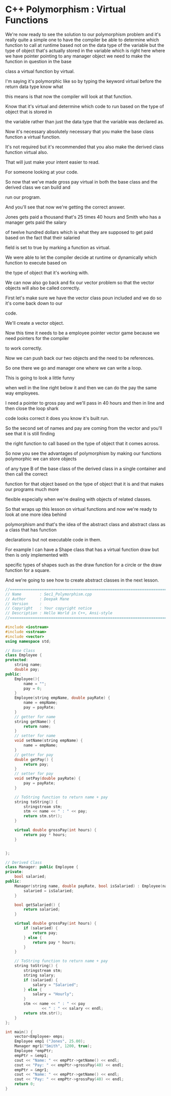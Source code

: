 # C++ Polymorphism : Virtual Functions

We're now ready to see the solution to our polymorphism problem and it's really quite a simple one to have the compiler be able to determine which function to call at runtime based not on the data type of the variable but the type of object that's actually stored in the variable which is right here where we have pointer pointing to any manager object we need to make the function in question in the base

class a virtual function by virtual.

I'm saying it's polymorphic like so by typing the keyword virtual before the return data type know what

this means is that now the compiler will look at that function.

Know that it's virtual and determine which code to run based on the type of object that is stored in

the variable rather than just the data type that the variable was declared as.

Now it's necessary absolutely necessary that you make the base class function a virtual function.

It's not required but it's recommended that you also make the derived class function virtual also.

That will just make your intent easier to read.

For someone looking at your code.

So now that we've made gross pay virtual in both the base class and the derived class we can build and

run our program.

And you'll see that now we're getting the correct answer.

Jones gets paid a thousand that's 25 times 40 hours and Smith who has a manager gets paid the salary

of twelve hundred dollars which is what they are supposed to get paid based on the fact that their salaried

field is set to true by marking a function as virtual.

We were able to let the compiler decide at runtime or dynamically which function to execute based on

the type of object that it's working with.

We can now also go back and fix our vector problem so that the vector objects will also be called correctly.

First let's make sure we have the vector class poun included and we do so it's come back down to our

code.

We'll create a vector object.

Now this time it needs to be a employee pointer vector game because we need pointers for the compiler

to work correctly.

Now we can push back our two objects and the need to be references.

So one there we go and manager one where we can write a loop.

This is going to look a little funny

when well in the line right below it and then we can do the pay the same way employees.

I need a pointer to gross pay and we'll pass in 40 hours and then in line and then close the loop shark

code looks correct it does you know it's built run.

So the second set of names and pay are coming from the vector and you'll see that it is still finding

the right function to call based on the type of object that it comes across.

So now you see the advantages of polymorphism by making our functions polymorphic we can store objects

of any type B of the base class of the derived class in a single container and then call the correct

function for that object based on the type of object that it is and that makes our programs much more

flexible especially when we're dealing with objects of related classes.

So that wraps up this lesson on virtual functions and now we're ready to look at one more idea behind

polymorphism and that's the idea of the abstract class and abstract class as a class that has function

declarations but not executable code in them.

For example I can have a Shape class that has a virtual function draw but then is only implemented with

specific types of shapes such as the draw function for a circle or the draw function for a square.

And we're going to see how to create abstract classes in the next lesson.

```cpp
//============================================================================
// Name        : Sec1_Polymorphism.cpp
// Author      : Deepak Mane
// Version     :
// Copyright   : Your copyright notice
// Description : Hello World in C++, Ansi-style
//============================================================================

#include <iostream>
#include <sstream>
#include <vector>
using namespace std;

// Base Class
class Employee {
protected:
	string name;
	double pay;
public:
	Employee(){
		name = "";
		pay = 0;
	}
	Employee(string empName, double payRate) {
		name = empName;
		pay = payRate;
	}
	// getter for name
	string getName() {
		return name;
	}
	// setter for name
	void setName(string empName) {
		name = empName;
	}
	// getter for pay
	double getPay() {
		return pay;
	}
	// setter for pay
	void setPay(double payRate) {
		pay = payRate;
	}

	// ToString function to return name + pay
	string toString() {
		stringstream stm;
		stm << name << " : " << pay;
		return stm.str();
	}

	virtual double grossPay(int hours) {
		return pay * hours;
	}


};

// Derived Class
class Manager: public Employee {
private:
	bool salaried;
public:
	Manager(string name, double payRate, bool isSalaried) : Employee(name, payRate) {
		salaried = isSalaried;
	}

	bool getSalaried() {
		return salaried;
	}

	virtual double grossPay(int hours) {
		if (salaried) {
			return pay;
		} else {
			return pay * hours;
		}
	}

	// ToString function to return name + pay
	string toString() {
		stringstream stm;
		string salary;
		if (salaried) {
			salary = "Salaried";
		} else {
			salary = "Hourly";
		}
		stm << name << " : " << pay
				<< " : " << salary << endl;
		return stm.str();
	}
};

int main() {
	vector<Employee> emps;
	Employee emp1 ("Jones", 25.00);
	Manager mgr1("Smith", 1200, true);
	Employee *empPtr;
	empPtr = &emp1;
	cout << "Name: " << empPtr->getName() << endl;
	cout << "Pay: " << empPtr->grossPay(40) << endl;
	empPtr = &mgr1;
	cout << "Name: " << empPtr->getName() << endl;
	cout << "Pay: " << empPtr->grossPay(40) << endl;
	return 0;
}

```
